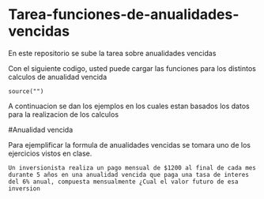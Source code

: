 # Tarea-funciones-de-anualidades-vencidas
En este repositorio se sube la tarea sobre anualidades vencidas

Con el siguiente codigo, usted puede cargar las funciones para los distintos calculos de anualidad vencida
```
source("")
```

A continuacion se dan los ejemplos en los cuales estan basados los datos para la realizacion de los calculos

#Anualidad vencida

Para ejemplificar la formula de anualidades vencidas se tomara uno de los ejercicios vistos en clase.
```
Un inversionista realiza un pago mensual de $1200 al final de cada mes durante 5 años en una anualidad vencida que paga una tasa de interes del 6% anual, compuesta mensualmente ¿Cual el valor futuro de esa inversion
```
